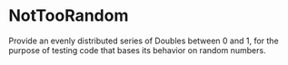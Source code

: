 NotTooRandom
============

Provide an evenly distributed series of Doubles between 0 and 1, for the purpose of testing code that bases its behavior on random numbers.
